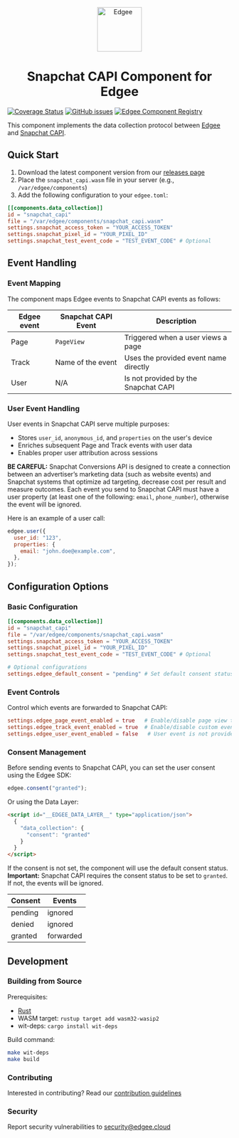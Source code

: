 <div align="center">
<p align="center">
  <a href="https://www.edgee.cloud">
    <picture>
      <source media="(prefers-color-scheme: dark)" srcset="https://cdn.edgee.cloud/img/component-dark.svg">
      <img src="https://cdn.edgee.cloud/img/component.svg" height="100" alt="Edgee">
    </picture>
  </a>
</p>
</div>


<h1 align="center">Snapchat CAPI Component for Edgee</h1>

[![Coverage Status](https://coveralls.io/repos/github/edgee-cloud/snapchat-capi-component/badge.svg)](https://coveralls.io/github/edgee-cloud/snapchat-capi-component)
[![GitHub issues](https://img.shields.io/github/issues/edgee-cloud/snapchat-capi-component.svg)](https://github.com/edgee-cloud/snapchat-capi-component/issues)
[![Edgee Component Registry](https://img.shields.io/badge/Edgee_Component_Registry-Public-green.svg)](https://www.edgee.cloud/edgee/snapchat-capi)

This component implements the data collection protocol between [Edgee](https://www.edgee.cloud) and [Snapchat CAPI](https://developers.snap.com/api/marketing-api/Conversions-API).

## Quick Start

1. Download the latest component version from our [releases page](../../releases)
2. Place the `snapchat_capi.wasm` file in your server (e.g., `/var/edgee/components`)
3. Add the following configuration to your `edgee.toml`:

```toml
[[components.data_collection]]
id = "snapchat_capi"
file = "/var/edgee/components/snapchat_capi.wasm"
settings.snapchat_access_token = "YOUR_ACCESS_TOKEN"
settings.snapchat_pixel_id = "YOUR_PIXEL_ID"
settings.snapchat_test_event_code = "TEST_EVENT_CODE" # Optional
```

## Event Handling

### Event Mapping
The component maps Edgee events to Snapchat CAPI events as follows:

| Edgee event | Snapchat CAPI Event  | Description |
|-------------|-----------|-------------|
| Page   | `PageView`     | Triggered when a user views a page |
| Track  | Name of the event | Uses the provided event name directly |
| User   | N/A | Is not provided by the Snapchat CAPI |

### User Event Handling
User events in Snapchat CAPI serve multiple purposes:
- Stores `user_id`, `anonymous_id`, and `properties` on the user's device
- Enriches subsequent Page and Track events with user data
- Enables proper user attribution across sessions

**BE CAREFUL:**
Snapchat Conversions API is designed to create a connection between an advertiser’s marketing data (such as website events) and Snapchat systems that optimize ad targeting, decrease cost per result and measure outcomes.
Each event you send to Snapchat CAPI must have a user property (at least one of the following: `email`, `phone_number`), otherwise the event will be ignored.

Here is an example of a user call:
```javascript
edgee.user({
  user_id: "123",
  properties: {
    email: "john.doe@example.com",
  },
});
```

## Configuration Options

### Basic Configuration
```toml
[[components.data_collection]]
id = "snapchat_capi"
file = "/var/edgee/components/snapchat_capi.wasm"
settings.snapchat_access_token = "YOUR_ACCESS_TOKEN"
settings.snapchat_pixel_id = "YOUR_PIXEL_ID"
settings.snapchat_test_event_code = "TEST_EVENT_CODE" # Optional

# Optional configurations
settings.edgee_default_consent = "pending" # Set default consent status
```

### Event Controls
Control which events are forwarded to Snapchat CAPI:
```toml
settings.edgee_page_event_enabled = true   # Enable/disable page view tracking
settings.edgee_track_event_enabled = true  # Enable/disable custom event tracking
settings.edgee_user_event_enabled = false   # User event is not provided by the snapchat CAPI
```

### Consent Management
Before sending events to Snapchat CAPI, you can set the user consent using the Edgee SDK: 
```javascript
edgee.consent("granted");
```

Or using the Data Layer:
```html
<script id="__EDGEE_DATA_LAYER__" type="application/json">
  {
    "data_collection": {
      "consent": "granted"
    }
  }
</script>
```

If the consent is not set, the component will use the default consent status.
**Important:** Snapchat CAPI requires the consent status to be set to `granted`. If not, the events will be ignored.

| Consent | Events |
|---------|--------|
| pending | ignored |
| denied  | ignored |
| granted | forwarded |

## Development

### Building from Source
Prerequisites:
- [Rust](https://www.rust-lang.org/tools/install)
- WASM target: `rustup target add wasm32-wasip2`
- wit-deps: `cargo install wit-deps`

Build command:
```bash
make wit-deps
make build
```

### Contributing
Interested in contributing? Read our [contribution guidelines](./CONTRIBUTING.md)

### Security
Report security vulnerabilities to [security@edgee.cloud](mailto:security@edgee.cloud)
```